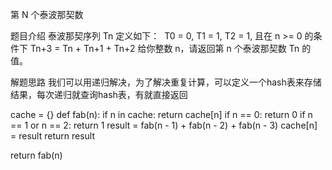 第 N 个泰波那契数

题目介绍
泰波那契序列 Tn 定义如下： 
T0 = 0, T1 = 1, T2 = 1, 且在 n >= 0 的条件下 Tn+3 = Tn + Tn+1 + Tn+2
给你整数 n，请返回第 n 个泰波那契数 Tn 的值。

解题思路
我们可以用递归解决，为了解决重复计算，可以定义一个hash表来存储结果，每次递归就查询hash表，有就直接返回

cache = {}
def fab(n):
	if n in cache:
		return cache[n]
	if n == 0:
		return 0
	if n == 1 or n == 2:
		return 1
	result = fab(n - 1) + fab(n - 2) + fab(n - 3)
	cache[n] = result
	return result
	
return fab(n)
